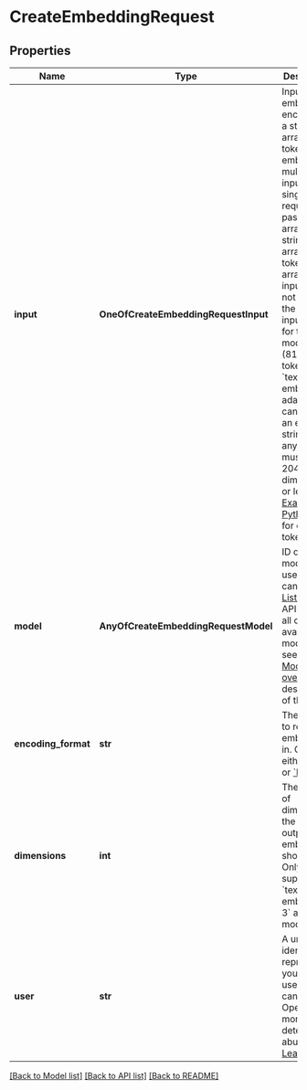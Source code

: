 # CreateEmbeddingRequest

## Properties
Name | Type | Description | Notes
------------ | ------------- | ------------- | -------------
**input** | **OneOfCreateEmbeddingRequestInput** | Input text to embed, encoded as a string or array of tokens. To embed multiple inputs in a single request, pass an array of strings or array of token arrays. The input must not exceed the max input tokens for the model (8192 tokens for &#x60;text-embedding-ada-002&#x60;), cannot be an empty string, and any array must be 2048 dimensions or less. [Example Python code](https://cookbook.openai.com/examples/how_to_count_tokens_with_tiktoken) for counting tokens.  | 
**model** | **AnyOfCreateEmbeddingRequestModel** | ID of the model to use. You can use the [List models](/docs/api-reference/models/list) API to see all of your available models, or see our [Model overview](/docs/models/overview) for descriptions of them.  | 
**encoding_format** | **str** | The format to return the embeddings in. Can be either &#x60;float&#x60; or [&#x60;base64&#x60;](https://pypi.org/project/pybase64/). | [optional] [default to 'float']
**dimensions** | **int** | The number of dimensions the resulting output embeddings should have. Only supported in &#x60;text-embedding-3&#x60; and later models.  | [optional] 
**user** | **str** | A unique identifier representing your end-user, which can help OpenAI to monitor and detect abuse. [Learn more](/docs/guides/safety-best-practices/end-user-ids).  | [optional] 

[[Back to Model list]](../README.md#documentation-for-models) [[Back to API list]](../README.md#documentation-for-api-endpoints) [[Back to README]](../README.md)

